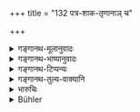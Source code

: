 +++
title = "132 पत्र-शाक-तृणानाञ् च"

+++

<details><summary>गङ्गानथ-मूलानुवादः</summary>

He shall take the sixth part in the case of trees, meat, honey and clarified butter, of perfumes, medicinal herbs and poisons, of flowers, roots and fruits;—(131) of leaves, vegetables and grasses, of skins and cane, of earthenware vessels, and of all things made of stone.—(132)
</details>

<details><summary>गङ्गानथ-भाष्यानुवादः</summary>

**(verses 7.131-132)**

The term ‘*dru*’ stands for trees. The rest is all clear.

Out of the profit on all these articles, the sixth part shall be token by the King.—(131-132)
</details>

<details><summary>गङ्गानथ-टिप्पन्यः</summary>

**(verses 7.131-132)**

These two verses are quoted in *Vīramitrodaya* (Rājanīti, p. 161), which
adds the following notes:—‘*Dru*’ is *tree*,—‘*māṃsa*,’ flesh of the
goat and other animals,—‘*madhu*,’ honey, ‘*sarpiḥ*,’ clarified butter,
‘*gandha*’ sandal-wood and the like,—‘*oṣadhi*,’ *guḍūci* and the
rest,—‘*rasa*,’ salt and the like,—‘*puṣpa*,’ Champaka and the
rest,—‘*mūlāni*,’ the *Haridrā* and so forth,—‘*patra*’ the palm-leaf
and the like.
</details>

<details><summary>गङ्गानथ-तुल्य-वाक्यानि</summary>

**(verses 7.131-132)**

*Gautama* (10.27).—‘Of roots, fruits, flowers, medicinal herbs, honey,
meat, grass and fire-wood,—one sixtieth.’

*Vaśiṣṭha* (1.42).—‘The king shall take the sixth part of the wealth of
his subjects.’

*Viṣṇu* (3.25).—‘A sixth part of flesh, honey, clarified butter, herbs,
perfumes, flowers, fruits, roots, liquids and condiments, wood, leaves,
skins, earthen pots, stone vessels and things made of split bamboo.’

*Viṣṇudharmottara* (Vīramitrodaya-Rājanīti, p. 261).—‘Of perfumes,
medicinal herbs, liquids and condiments, flowers, roots, fruits, leaves,
vegetables, grasses, skins, bamboo-articles, vessels, and all articles
of stone,—a sixth part should be taken.’
</details>

<details><summary>भारुचिः</summary>

यथोक्तानां द्रुमादीनां लाभात् षड्भागादानम् ॥ ७.१३१–३२ ॥
</details>

<details><summary>Bühler</summary>

132	Of leaves, pot-herbs, grass, (objects) made of cane, skins, of earthen vessels, and all (articles) made of stone.
</details>
